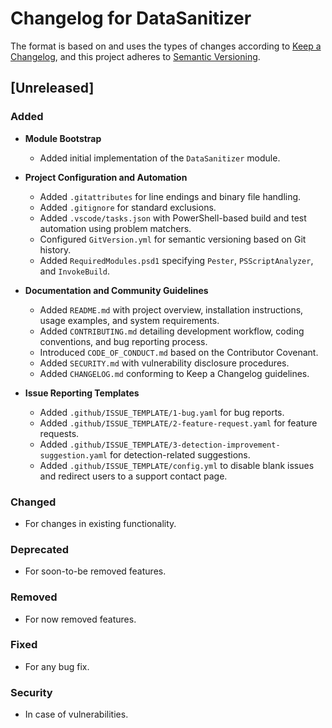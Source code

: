 # Changelog for DataSanitizer

The format is based on and uses the types of changes according to [Keep a Changelog](https://keepachangelog.com/en/1.0.0/),
and this project adheres to [Semantic Versioning](https://semver.org/spec/v2.0.0.html).

## [Unreleased]

### Added

- **Module Bootstrap**
  - Added initial implementation of the `DataSanitizer` module.

- **Project Configuration and Automation**
  - Added `.gitattributes` for line endings and binary file handling.
  - Added `.gitignore` for standard exclusions.
  - Added `.vscode/tasks.json` with PowerShell-based build and test automation using problem matchers.
  - Configured `GitVersion.yml` for semantic versioning based on Git history.
  - Added `RequiredModules.psd1` specifying `Pester`, `PSScriptAnalyzer`, and `InvokeBuild`.

- **Documentation and Community Guidelines**
  - Added `README.md` with project overview, installation instructions, usage examples, and system requirements.
  - Added `CONTRIBUTING.md` detailing development workflow, coding conventions, and bug reporting process.
  - Introduced `CODE_OF_CONDUCT.md` based on the Contributor Covenant.
  - Added `SECURITY.md` with vulnerability disclosure procedures.
  - Added `CHANGELOG.md` conforming to Keep a Changelog guidelines.

- **Issue Reporting Templates**
  - Added `.github/ISSUE_TEMPLATE/1-bug.yaml` for bug reports.
  - Added `.github/ISSUE_TEMPLATE/2-feature-request.yaml` for feature requests.
  - Added `.github/ISSUE_TEMPLATE/3-detection-improvement-suggestion.yaml` for detection-related suggestions.
  - Added `.github/ISSUE_TEMPLATE/config.yml` to disable blank issues and redirect users to a support contact page.

### Changed

- For changes in existing functionality.

### Deprecated

- For soon-to-be removed features.

### Removed

- For now removed features.

### Fixed

- For any bug fix.

### Security

- In case of vulnerabilities.

